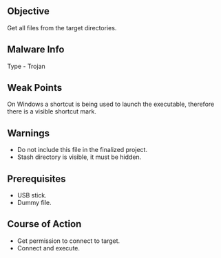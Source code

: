 ## Objective
Get all files from the target directories.

## Malware Info
Type - Trojan

## Weak Points
On Windows a shortcut is being used to launch the executable, therefore there is a visible shortcut mark.

## Warnings
- Do not include this file in the finalized project.
- Stash directory is visible, it must be hidden.

## Prerequisites
- USB stick.
- Dummy file.

## Course of Action
- Get permission to connect to target.
- Connect and execute.

